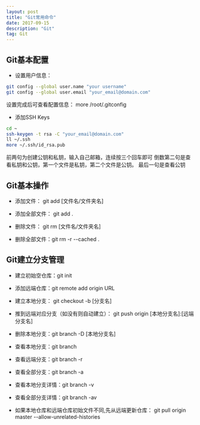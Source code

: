```yaml
---
layout: post
title: "Git常用命令"
date: 2017-09-15 
description: "Git"
tag: Git
---   
```

## Git基本配置
- 设置用户信息：
```bash
git config --global user.name "your username"
git config --global user.email "your_email@domain.com"
```
设置完成后可查看配置信息： more /root/.gitconfig

- 添加SSH Keys
```bash
cd ~
ssh-keygen -t rsa -C "your_email@domain.com"
ll ~/.ssh
more ~/.ssh/id_rsa.pub
```
前两句为创建公钥和私钥，输入自己邮箱，连续按三个回车即可
倒数第二句是查看私钥和公钥，第一个文件是私钥，第二个文件是公钥。
最后一句是查看公钥

## Git基本操作
- 添加文件： git add [文件名/文件夹名]

- 添加全部文件： git add .

- 删除文件： git rm [文件名/文件夹名]

- 删除全部文件：git rm -r --cached .


## Git建立分支管理
- 建立初始空仓库：git init

- 添加远端仓库：git remote add origin URL

- 建立本地分支： git checkout -b [分支名]

- 推到远端对应分支（如没有则自动建立）： git push origin [本地分支名]:[远端分支名]

- 删除本地分支：git branch -D [本地分支名]

- 查看本地分支：git branch 

- 查看远端分支：git branch -r

- 查看全部分支：git branch -a

- 查看本地分支详情：git branch -v

- 查看全部分支详情：git branch -av

- 如果本地仓库和远端仓库初始文件不同,先从远端更新仓库： git pull origin master --allow-unrelated-histories
